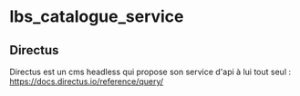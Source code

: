 # lbs_catalogue_service

## Directus

Directus est un cms headless qui propose son service d'api à lui tout seul : https://docs.directus.io/reference/query/
